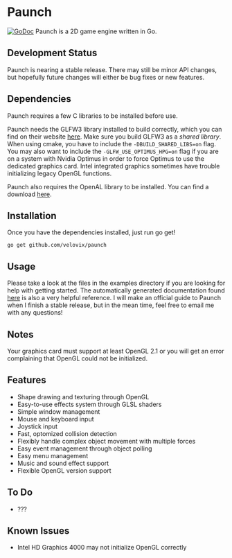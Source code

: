 Paunch
======

[![GoDoc](https://godoc.org/github.com/velovix/paunch?status.svg)](https://godoc.org/github.com/velovix/paunch)
Paunch is a 2D game engine written in Go.

Development Status
------------------
Paunch is nearing a stable release. There may still be minor API changes, but
hopefully future changes will either be bug fixes or new features.

Dependencies
------------
Paunch requires a few C libraries to be installed before use.

Paunch needs the GLFW3 library installed to build correctly, which you can find
on their website [here](www.glfw.org). Make sure you build GLFW3 as a _shared
library_. When using cmake, you have to include the `-DBUILD_SHARED_LIBS=on`
flag. You may also want to include the `-GLFW_USE_OPTIMUS_HPG=on` flag if you
are on a system with Nvidia Optimus in order to force Optimus to use the
dedicated graphics card. Intel integrated graphics sometimes have trouble
initializing legacy OpenGL functions.

Paunch also requires the OpenAL library to be installed. You can find a
download [here](http://kcat.strangesoft.net/openal.html).

Installation
------------
Once you have the dependencies installed, just run go get!

	go get github.com/velovix/paunch

Usage
-----
Please take a look at the files in the examples directory if you are looking
for help with getting started. The automatically generated documentation found
[here](https://godoc.org/github.com/velovix/paunch) is also a very helpful
reference. I will make an official guide to Paunch when I finish a stable
release, but in the mean time, feel free to email me with any questions!

Notes
-----
Your graphics card must support at least OpenGL 2.1 or you will get an error
complaining that OpenGL could not be initialized.

Features
--------
- Shape drawing and texturing through OpenGL
- Easy-to-use effects system through GLSL shaders
- Simple window management
- Mouse and keyboard input
- Joystick input
- Fast, optomized collision detection
- Flexibly handle complex object movement with multiple forces
- Easy event management through object polling
- Easy menu management
- Music and sound effect support
- Flexible OpenGL version support

To Do
-----
- ???

Known Issues
------------
- Intel HD Graphics 4000 may not initialize OpenGL correctly
